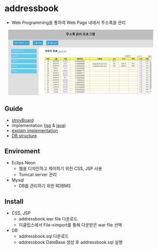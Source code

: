 # addressbook
- Web Programming을 통하여 Web Page 내에서 주소록을 관리

<p align="center">
    <img src="./img/index.jpg", width="480">
</p>

## Guide
- [stroyBoard](./storyboard.pdf)
- implementation ([jsp](./addressbook/WebContent) & [java](./addressbook/addressbook/src/mybean/db))
- [explain implementation](./result_report.pdf)
- [DB structure](./DB명세서)

## Enviroment
 - Eclips Neon
   - 웹을 디자인하고 제어하기 위한 CSS, JSP 사용
   - Tomcat server 관리
- Mysql
   - DB를 관리하기 위한 RDBMS

## Install
- CSS, JSP
  - addressbook.war file 다운로드
  - 이클립스에서 File->import를 통해 다운받은 war file 선택
- DB
  - addressbook.sql 다운로드
  - addressbook DateBase 생성 후 addressbook.sql 실행
  
